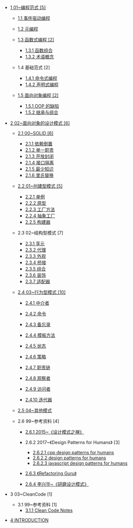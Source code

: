   - [1 01~编程范式 [5]](/01~编程范式/README.md)
    - [1.1 事件驱动编程](/01~编程范式/事件驱动编程/README.md)
      
    - [1.2 元编程](/01~编程范式/元编程/README.md)
      
    - [1.3 函数式编程 [2]](/01~编程范式/函数式编程/README.md)
      - [1.3.1 函数组合](/01~编程范式/函数式编程/函数组合.md)
      - [1.3.2 术语概念](/01~编程范式/函数式编程/术语概念.md)
    - 1.4 基础范式 [2]
      - [1.4.1 命令式编程](/01~编程范式/基础范式/命令式编程.md)
      - [1.4.2 声明式编程](/01~编程范式/基础范式/声明式编程.md)
    - [1.5 面向对象编程 [2]](/01~编程范式/面向对象编程/README.md)
      - [1.5.1 OOP 的缺陷](/01~编程范式/面向对象编程/OOP%20的缺陷.md)
      - [1.5.2 继承与组合](/01~编程范式/面向对象编程/继承与组合.md)
  - [2 02~面向对象的设计模式 [6]](/02~面向对象的设计模式/README.md)
    - [2.1 00~SOLID [6]](/02~面向对象的设计模式/00~SOLID/README.md)
      - [2.1.1 依赖倒置](/02~面向对象的设计模式/00~SOLID/依赖倒置.md)
      - [2.1.2 单一职责](/02~面向对象的设计模式/00~SOLID/单一职责.md)
      - [2.1.3 开放封闭](/02~面向对象的设计模式/00~SOLID/开放封闭.md)
      - [2.1.4 接口隔离](/02~面向对象的设计模式/00~SOLID/接口隔离.md)
      - [2.1.5 最少知识](/02~面向对象的设计模式/00~SOLID/最少知识.md)
      - [2.1.6 里氏替换](/02~面向对象的设计模式/00~SOLID/里氏替换.md)
    - [2.2 01~创建型模式 [5]](/02~面向对象的设计模式/01~创建型模式/README.md)
      - [2.2.1 单例](/02~面向对象的设计模式/01~创建型模式/单例.md)
      - [2.2.2 原型](/02~面向对象的设计模式/01~创建型模式/原型.md)
      - [2.2.3 工厂方法](/02~面向对象的设计模式/01~创建型模式/工厂方法.md)
      - [2.2.4 抽象工厂](/02~面向对象的设计模式/01~创建型模式/抽象工厂.md)
      - [2.2.5 构建器](/02~面向对象的设计模式/01~创建型模式/构建器.md)
    - 2.3 02~结构型模式 [7]
      - [2.3.1 享元](/02~面向对象的设计模式/02~结构型模式/享元.md)
      - [2.3.2 代理](/02~面向对象的设计模式/02~结构型模式/代理.md)
      - [2.3.3 外观](/02~面向对象的设计模式/02~结构型模式/外观.md)
      - [2.3.4 桥接](/02~面向对象的设计模式/02~结构型模式/桥接.md)
      - [2.3.5 组合](/02~面向对象的设计模式/02~结构型模式/组合.md)
      - [2.3.6 装饰](/02~面向对象的设计模式/02~结构型模式/装饰.md)
      - [2.3.7 适配器](/02~面向对象的设计模式/02~结构型模式/适配器.md)
    - [2.4 03~行为型模式 [10]](/02~面向对象的设计模式/03~行为型模式/README.md)
      - [2.4.1 中介者](/02~面向对象的设计模式/03~行为型模式/中介者.md)
      - [2.4.2 命令](/02~面向对象的设计模式/03~行为型模式/命令.md)
      - [2.4.3 备忘录](/02~面向对象的设计模式/03~行为型模式/备忘录.md)
      - [2.4.4 模板方法](/02~面向对象的设计模式/03~行为型模式/模板方法.md)
      - [2.4.5 状态](/02~面向对象的设计模式/03~行为型模式/状态.md)
      - [2.4.6 策略](/02~面向对象的设计模式/03~行为型模式/策略.md)
      - [2.4.7 职责链](/02~面向对象的设计模式/03~行为型模式/职责链.md)
      - [2.4.8 观察者](/02~面向对象的设计模式/03~行为型模式/观察者.md)
      - [2.4.9 访问者](/02~面向对象的设计模式/03~行为型模式/访问者/README.md)
        
      - [2.4.10 迭代器](/02~面向对象的设计模式/03~行为型模式/迭代器.md)
    - [2.5 04~其他模式](/02~面向对象的设计模式/04~其他模式/README.md)
      
    - 2.6 99~参考资料 [4]
      - [2.6.1 2015~《设计模式之禅》](/02~面向对象的设计模式/99~参考资料/2015~《设计模式之禅》/README.md)
        
      - 2.6.2 2017~《Design Patterns for Humans》 [3]
        - [2.6.2.1 cpp design patterns for humans](/02~面向对象的设计模式/99~参考资料/2017~《Design%20Patterns%20for%20Humans》/2017-cpp-design-patterns-for-humans.md)
        - [2.6.2.2 design patterns for humans](/02~面向对象的设计模式/99~参考资料/2017~《Design%20Patterns%20for%20Humans》/2017-design-patterns-for-humans.md)
        - [2.6.2.3 javascript design patterns for humans](/02~面向对象的设计模式/99~参考资料/2017~《Design%20Patterns%20for%20Humans》/2017-javascript-design-patterns-for-humans.md)
      - [2.6.3 《Refactoring Guru》](/02~面向对象的设计模式/99~参考资料/《Refactoring%20Guru》/README.md)
        
      - [2.6.4 李兴华~《研磨设计模式》](/02~面向对象的设计模式/99~参考资料/李兴华~《研磨设计模式》/README.md)
        
  - 3 03~CleanCode [1]
    - 3.1 99~参考资料 [1]
      - [3.1.1 Clean Code Notes](/03~CleanCode/99~参考资料/Clean%20Code%20Notes.md)
  - [4 INTRODUCTION](/INTRODUCTION.md)